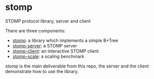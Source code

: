 # stomp
STOMP protocol library, server and client

There are three components:
 - [stomp](stomp/README.md): a library which implements a simple B+Tree
 - [stomp-server](stomp-server/README.md): a STOMP server
 - [stomp-client](stomp-client/README.md): an interactive STOMP client
 - [stomp-scale](stomp-scale/README.md): a scaling benchmark

stomp is the main deliverable from this repo, the server and the client demonstrate how to use the library.
